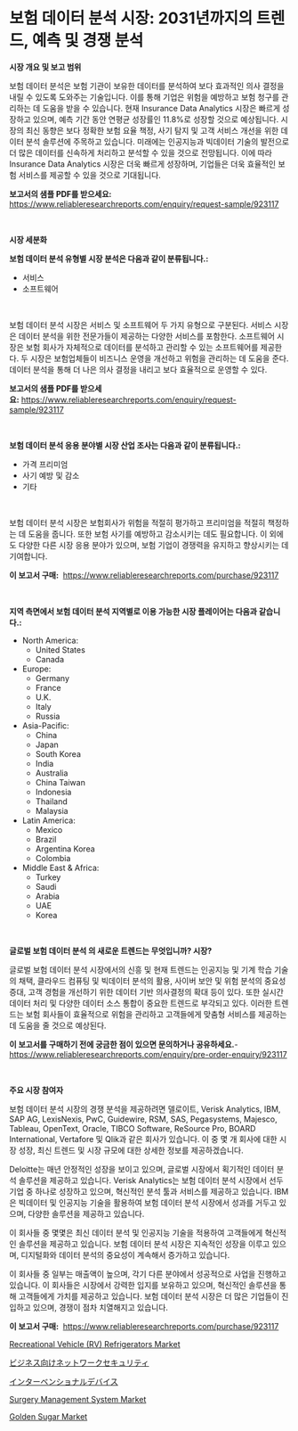 <p><h1>보험 데이터 분석 시장: 2031년까지의 트렌드, 예측 및 경쟁 분석</h1></p><p><strong>시장 개요 및 보고 범위</strong></p>
<p><p>보험 데이터 분석은 보험 기관이 보유한 데이터를 분석하여 보다 효과적인 의사 결정을 내릴 수 있도록 도와주는 기술입니다. 이를 통해 기업은 위험을 예방하고 보험 청구를 관리하는 데 도움을 받을 수 있습니다. 현재 Insurance Data Analytics 시장은 빠르게 성장하고 있으며, 예측 기간 동안 연평균 성장률인 11.8%로 성장할 것으로 예상됩니다. 시장의 최신 동향은 보다 정확한 보험 요율 책정, 사기 탐지 및 고객 서비스 개선을 위한 데이터 분석 솔루션에 주목하고 있습니다. 미래에는 인공지능과 빅데이터 기술의 발전으로 더 많은 데이터를 신속하게 처리하고 분석할 수 있을 것으로 전망됩니다. 이에 따라 Insurance Data Analytics 시장은 더욱 빠르게 성장하며, 기업들은 더욱 효율적인 보험 서비스를 제공할 수 있을 것으로 기대됩니다.</p></p>
<p><strong>보고서의 샘플 PDF를 받으세요:</strong> <a href="https://www.reliableresearchreports.com/enquiry/request-sample/923117">https://www.reliableresearchreports.com/enquiry/request-sample/923117</a></p>
<p>&nbsp;</p>
<p><strong>시장 세분화</strong></p>
<p><strong>보험 데이터 분석 유형별 시장 분석은 다음과 같이 분류됩니다.:</strong></p>
<p><ul><li>서비스</li><li>소프트웨어</li></ul></p>
<p>&nbsp;</p>
<p><p>보험 데이터 분석 시장은 서비스 및 소프트웨어 두 가지 유형으로 구분된다. 서비스 시장은 데이터 분석을 위한 전문가들이 제공하는 다양한 서비스를 포함한다. 소프트웨어 시장은 보험 회사가 자체적으로 데이터를 분석하고 관리할 수 있는 소프트웨어를 제공한다. 두 시장은 보험업체들이 비즈니스 운영을 개선하고 위험을 관리하는 데 도움을 준다. 데이터 분석을 통해 더 나은 의사 결정을 내리고 보다 효율적으로 운영할 수 있다.</p></p>
<p><strong>보고서의 샘플 PDF를 받으세요:</strong>&nbsp;<a href="https://www.reliableresearchreports.com/enquiry/request-sample/923117">https://www.reliableresearchreports.com/enquiry/request-sample/923117</a></p>
<p>&nbsp;</p>
<p><strong> 보험 데이터 분석 응용 분야별 시장 산업 조사는 다음과 같이 분류됩니다.:</strong></p>
<p><ul><li>가격 프리미엄</li><li>사기 예방 및 감소</li><li>기타</li></ul></p>
<p>&nbsp;</p>
<p><p>보험 데이터 분석 시장은 보험회사가 위험을 적절히 평가하고 프리미엄을 적절히 책정하는 데 도움을 줍니다. 또한 보험 사기를 예방하고 감소시키는 데도 필요합니다. 이 외에도 다양한 다른 시장 응용 분야가 있으며, 보험 기업이 경쟁력을 유지하고 향상시키는 데 기여합니다.</p></p>
<p><strong>이 보고서 구매:</strong>&nbsp; <a href="https://www.reliableresearchreports.com/purchase/923117">https://www.reliableresearchreports.com/purchase/923117</a></p>
<p>&nbsp;</p>
<p><strong>지역 측면에서 보험 데이터 분석 지역별로 이용 가능한 시장 플레이어는 다음과 같습니다.:</strong></p>
<p><ul>
    <li>
        North America:
        <ul>
            <li>United States</li>
            <li>Canada</li>
        </ul>
    </li>
    <li>
        Europe:
        <ul>
            <li>Germany</li>
            <li>France</li>
            <li>U.K.</li>
            <li>Italy</li>
            <li>Russia</li>
        </ul>
    </li>
    <li>
        Asia-Pacific:
        <ul>
            <li>China</li>
            <li>Japan</li>
            <li>South Korea</li>
            <li>India</li>
            <li>Australia</li>
            <li>China Taiwan</li>
            <li>Indonesia</li>
            <li>Thailand</li>
            <li>Malaysia</li>
        </ul>
    </li>
    <li>
        Latin America:
        <ul>
            <li>Mexico</li>
            <li>Brazil</li>
            <li>Argentina Korea</li>
            <li>Colombia</li>
        </ul>
    </li>
    <li>
        Middle East & Africa:
        <ul>
            <li>Turkey</li>
            <li>Saudi</li>
            <li>Arabia</li>
            <li>UAE</li>
            <li>Korea</li>
        </ul>
    </li>
    </ul></p>
<p>&nbsp;</p>
<p><strong>글로벌 보험 데이터 분석 의 새로운 트렌드는 무엇입니까? 시장?</strong></p>
<p><p>글로벌 보험 데이터 분석 시장에서의 신흥 및 현재 트렌드는 인공지능 및 기계 학습 기술의 채택, 클라우드 컴퓨팅 및 빅데이터 분석의 활용, 사이버 보안 및 위험 분석의 중요성 증대, 고객 경험을 개선하기 위한 데이터 기반 의사결정의 확대 등이 있다. 또한 실시간 데이터 처리 및 다양한 데이터 소스 통합이 중요한 트렌드로 부각되고 있다. 이러한 트렌드는 보험 회사들이 효율적으로 위험을 관리하고 고객들에게 맞춤형 서비스를 제공하는 데 도움을 줄 것으로 예상된다.</p></p>
<p><strong>이 보고서를 구매하기 전에 궁금한 점이 있으면 문의하거나 공유하세요.</strong>- <a href="https://www.reliableresearchreports.com/enquiry/pre-order-enquiry/923117">https://www.reliableresearchreports.com/enquiry/pre-order-enquiry/923117</a></p>
<p>&nbsp;</p>
<p><strong>주요 시장 참여자</strong></p>
<p><p>보험 데이터 분석 시장의 경쟁 분석을 제공하려면 델로이트, Verisk Analytics, IBM, SAP AG, LexisNexis, PwC, Guidewire, RSM, SAS, Pegasystems, Majesco, Tableau, OpenText, Oracle, TIBCO Software, ReSource Pro, BOARD International, Vertafore 및 Qlik과 같은 회사가 있습니다. 이 중 몇 개 회사에 대한 시장 성장, 최신 트렌드 및 시장 규모에 대한 상세한 정보를 제공하겠습니다.</p><p>Deloitte는 매년 안정적인 성장을 보이고 있으며, 글로벌 시장에서 획기적인 데이터 분석 솔루션을 제공하고 있습니다. Verisk Analytics는 보험 데이터 분석 시장에서 선두 기업 중 하나로 성장하고 있으며, 혁신적인 분석 툴과 서비스를 제공하고 있습니다. IBM은 빅데이터 및 인공지능 기술을 활용하여 보험 데이터 분석 시장에서 성과를 거두고 있으며, 다양한 솔루션을 제공하고 있습니다.</p><p>이 회사들 중 몇몇은 최신 데이터 분석 및 인공지능 기술을 적용하여 고객들에게 혁신적인 솔루션을 제공하고 있습니다. 보험 데이터 분석 시장은 지속적인 성장을 이루고 있으며, 디지털화와 데이터 분석의 중요성이 계속해서 증가하고 있습니다.</p><p>이 회사들 중 일부는 매출액이 높으며, 각기 다른 분야에서 성공적으로 사업을 진행하고 있습니다. 이 회사들은 시장에서 강력한 입지를 보유하고 있으며, 혁신적인 솔루션을 통해 고객들에게 가치를 제공하고 있습니다. 보험 데이터 분석 시장은 더 많은 기업들이 진입하고 있으며, 경쟁이 점차 치열해지고 있습니다.</p></p>
<p><strong>이 보고서 구매:</strong>&nbsp;&nbsp;<a href="https://www.reliableresearchreports.com/purchase/923117">https://www.reliableresearchreports.com/purchase/923117</a></p>
<p><p><a href="https://issuu.com/reportprime-2/docs/recreational-vehicle-rv-refrigerators-market-size-">Recreational Vehicle (RV) Refrigerators Market</a></p><p><a href="https://github.com/lababdou/Market-Research-Report-List-2/blob/main/5690501182688.md">ビジネス向けネットワークセキュリティ</a></p><p><a href="https://github.com/mohamedbakry57/Market-Research-Report-List-2/blob/main/3806011182687.md">インターベンショナルデバイス</a></p><p><a href="https://github.com/yoshih12/Market-Research-Report-List-2/blob/main/surgery-management-system-market.md">Surgery Management System Market</a></p><p><a href="https://issuu.com/reportprime-2/docs/golden-sugar-market-size-2030.pptx">Golden Sugar Market</a></p></p>
